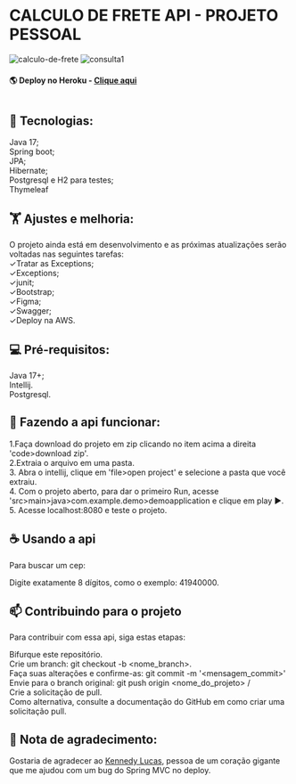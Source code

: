 # CALCULO DE FRETE API - PROJETO PESSOAL

![calculo-de-frete](https://user-images.githubusercontent.com/101893308/183311868-168b1a5b-b6f1-4214-b024-827f0ea4a09f.png)
![consulta1](https://user-images.githubusercontent.com/101893308/183312833-818e565f-717d-4ddf-b423-eee73399d44e.png)

#### 🌎 Deploy no Heroku - [Clique aqui](https://apicalculofrete.herokuapp.com/) <br/><br/>

## 🌌 Tecnologias:<br/>
Java 17;<br/>
Spring boot;<br/>
JPA;<br/>
Hibernate;<br/>
Postgresql e H2 para testes;<br/>
Thymeleaf<br/>

## 🏋️ Ajustes e melhoria:<br/>
O projeto ainda está em desenvolvimento e as próximas atualizações serão voltadas nas seguintes tarefas:<br/>
✓Tratar as Exceptions;<br/>
✓Exceptions;<br/>
✓junit;<br/>
✓Bootstrap;<br/>
✓Figma;<br/>
✓Swagger;<br/>
✓Deploy na AWS.<br/>


## 💻 Pré-requisitos:<br/>

Java 17+;<br/>
Intellij.<br/>
Postgresql.<br/>

## 🚀 Fazendo a api funcionar:
1.Faça download do projeto em zip clicando no item acima a direita 'code>download zip'. <br/>
2.Extraia o arquivo em uma pasta. <br/>
3. Abra o intellij, clique em 'file>open project' e selecione a pasta que você extraiu. <br/>
4. Com o projeto aberto, para dar o primeiro Run, acesse 'src>main>java>com.example.demo>demoapplication e clique em play ►.<br/>
5. Acesse localhost:8080 e teste o projeto.<br/>

## ☕ Usando a api<br/>
Para buscar um cep:<br/>

Digite exatamente 8 dígitos, como o exemplo: 41940000.<br/>

## 📫 Contribuindo para o projeto<br/>
Para contribuir com essa api, siga estas etapas:<br/>

Bifurque este repositório.<br/>
Crie um branch: git checkout -b <nome_branch>.<br/>
Faça suas alterações e confirme-as: git commit -m '<mensagem_commit>'<br/>
Envie para o branch original: git push origin <nome_do_projeto> / <local><br/>
Crie a solicitação de pull.<br/>
Como alternativa, consulte a documentação do GitHub em como criar uma solicitação pull.<br/>
  
  
## 📜 Nota de agradecimento:
Gostaria de agradecer ao [Kennedy Lucas](https://www.linkedin.com/in/kennedylucas/), pessoa de um coração gigante que me ajudou com um bug do Spring MVC no deploy.
